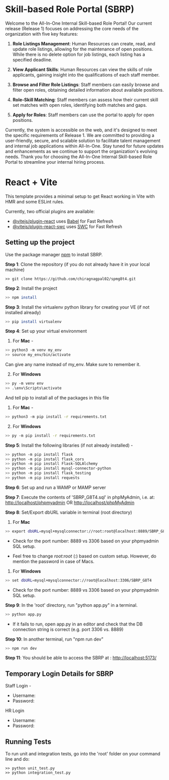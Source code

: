 # Skill-based Role Portal (SBRP)

Welcome to the All-In-One Internal Skill-based Role Portal! Our current release (Release 1) focuses on addressing the core needs of the organization with five key features:

1. **Role Listings Management**: Human Resources can create, read, and update role listings, allowing for the maintenance of open positions. While there is no delete option for job listings, each listing has a specified deadline.

2. **View Applicant Skills**: Human Resources can view the skills of role applicants, gaining insight into the qualifications of each staff member.

3. **Browse and Filter Role Listings**: Staff members can easily browse and filter open roles, obtaining detailed information about available positions.

4. **Role-Skill Matching**: Staff members can assess how their current skill set matches with open roles, identifying both matches and gaps.

5. **Apply for Roles**: Staff members can use the portal to apply for open positions.

Currently, the system is accessible on the web, and it's designed to meet the specific requirements of Release 1. We are committed to providing a user-friendly, secure, and scalable solution to facilitate talent management and internal job applications within All-In-One. Stay tuned for future updates and enhancements as we continue to support the organization's evolving needs. Thank you for choosing the All-In-One Internal Skill-based Role Portal to streamline your internal hiring process.

# React + Vite

This template provides a minimal setup to get React working in Vite with HMR and some ESLint rules.

Currently, two official plugins are available:

- [@vitejs/plugin-react](https://github.com/vitejs/vite-plugin-react/blob/main/packages/plugin-react/README.md) uses [Babel](https://babeljs.io/) for Fast Refresh
- [@vitejs/plugin-react-swc](https://github.com/vitejs/vite-plugin-react-swc) uses [SWC](https://swc.rs/) for Fast Refresh

## Setting up the project

Use the package manager [npm](https://nodejs.org/en/download) to install SBRP.

**Step 1**: Clone the repository (if you do not already have it in your local machine)
```
>> git clone https://github.com/chiragnagpal02/spmg8t4.git
```

**Step 2**: Install the project
```bash
>> npm install
```
**Step 3**: Install the virtualenv python library for creating your VE (if not installed already)
```bash
>> pip install virtualenv
```

**Step 4**: Set up your virtual environment 
1. For **Mac** - 
```bash
>> python3 -m venv my_env 
>> source my_env/bin/activate
```
Can give any name instead of my_env. Make sure to remember it. 

2. For **Windows**
```bash
>> py -m venv env
>> .\env\Scripts\activate
```

And tell pip to install all of the packages in this file

1. For **Mac** -
```bash
>> python3 -m pip install -r requirements.txt
```

2. For **Windows**
```bash
>> py -m pip install -r requirements.txt
```
**Step 5**: Install the following libraries (if not already installed) - 
```bash
>> python -m pip install flask
>> python -m pip install flask_cors
>> python -m pip install Flask-SQLAlchemy
>> python -m pip install mysql-connector-python	  
>> python -m pip install flask_testing
>> python -m pip install requests
```

**Step 6**: Set up and run a WAMP or MAMP server

**Step 7**: Execute the contents of 'SBRP_G8T4.sql' in phpMyAdmin, i.e. at:
[http://localhost/phpmyadmin](http://localhost/phpmyadmin)  OR [http://localhost/phpMyAdmin](http://localhost/phpMyAdmin)

**Step 8**: Set/Export dbURL variable in terminal (root directory)
1. For **Mac**
```bash
>> export dbURL=mysql+mysqlconnector://root:root@localhost:8889/SBRP_G8T4
```
- Check for the port number: 8889 vs 3306 based on your phpmyadmin SQL setup. 

- Feel free to change *root:root* (<username>:<password>) based on custom setup. However, do mention the password in case of Macs. 

1. For **Windows**
```bash
>> set dbURL=mysql+mysqlconnector://root@localhost:3306/SBRP_G8T4
```
- Check for the port number: 8889 vs 3306 based on your phpmyadmin SQL setup. 

**Step 9**: In the 'root' directory, run "python app.py" in a terminal.
```bash
>> python app.py
```
- If it fails to run, open app.py in an editor and check that
		the DB connection string is correct (e.g. port 3306 vs. 8889)

**Step 10**: In another terminal, run "npm run dev"

```bash
>> npm run dev
```

**Step 11**: You should be able to access the SBRP at : [http://localhost:5173/](http://localhost:5173/)


## Temporary Login Details for SBRP

Staff Login -
- Username: 
- Password:

HR Login
- Username: 
- Password:


## Running Tests

To run unit and integration tests, go into the 'root' folder on your
command line and do:
```console
>> python unit_test.py
>> python integration_test.py

```
 
